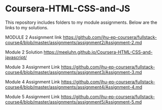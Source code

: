 # Coursera-HTML-CSS-and-JS
This repository includes folders to my module assignments. Below are the links to my solutions.

MODULE 2 Assignment link
https://github.com/jhu-ep-coursera/fullstack-course4/blob/master/assignments/assignment2/Assignment-2.md

Module 2 Solution
https://meeluhn.github.io/Coursera-HTML-CSS-and-javascript/

Module 3 Assignment Link
https://github.com/jhu-ep-coursera/fullstack-course4/blob/master/assignments/assignment3/Assignment-3.md

Module 4 Assignment Link
https://github.com/jhu-ep-coursera/fullstack-course4/blob/master/assignments/assignment4/Assignment-4.md

Module 5 Assignment Link
https://github.com/jhu-ep-coursera/fullstack-course4/blob/master/assignments/assignment5/Assignment-5.md

